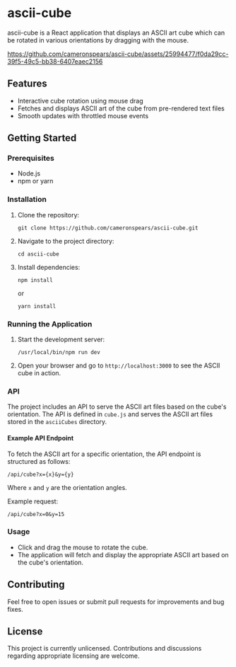 # ascii-cube

ascii-cube is a React application that displays an ASCII art cube which can be rotated in various orientations by dragging with the mouse.



https://github.com/cameronspears/ascii-cube/assets/25994477/f0da29cc-39f5-49c5-bb38-6407eaec2156


## Features

- Interactive cube rotation using mouse drag
- Fetches and displays ASCII art of the cube from pre-rendered text files
- Smooth updates with throttled mouse events

## Getting Started

### Prerequisites

- Node.js
- npm or yarn

### Installation

1. Clone the repository:

   ```
   git clone https://github.com/cameronspears/ascii-cube.git
   ```

2. Navigate to the project directory:

   ```
   cd ascii-cube
   ```

3. Install dependencies:

   ```
   npm install
   ```

   or

   ```
   yarn install
   ```

### Running the Application

1. Start the development server:

   ```
   /usr/local/bin/npm run dev
   ```

2. Open your browser and go to `http://localhost:3000` to see the ASCII cube in action.

### API

The project includes an API to serve the ASCII art files based on the cube's orientation. The API is defined in `cube.js` and serves the ASCII art files stored in the `asciiCubes` directory.

#### Example API Endpoint

To fetch the ASCII art for a specific orientation, the API endpoint is structured as follows:

```
/api/cube?x={x}&y={y}
```

Where `x` and `y` are the orientation angles.

Example request:

```
/api/cube?x=0&y=15
```

### Usage

- Click and drag the mouse to rotate the cube.
- The application will fetch and display the appropriate ASCII art based on the cube's orientation.

## Contributing

Feel free to open issues or submit pull requests for improvements and bug fixes.

## License

This project is currently unlicensed. Contributions and discussions regarding appropriate licensing are welcome.
